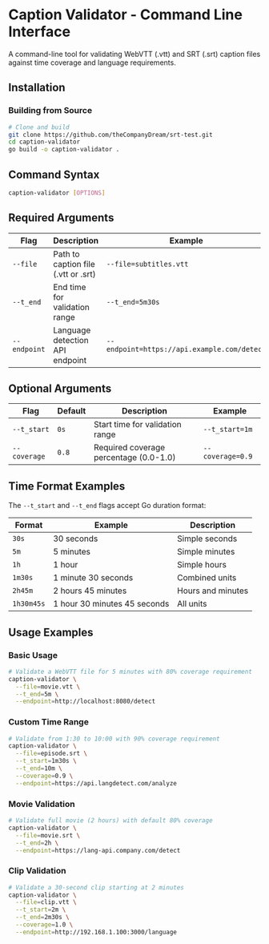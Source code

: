 # Caption Validator - Command Line Interface

A command-line tool for validating WebVTT (.vtt) and SRT (.srt) caption files against time coverage and language requirements.

## Installation

### Building from Source
```bash
# Clone and build
git clone https://github.com/theCompanyDream/srt-test.git
cd caption-validator
go build -o caption-validator .
```

## Command Syntax

```bash
caption-validator [OPTIONS]
```

## Required Arguments

| Flag | Description | Example |
|------|-------------|---------|
| `--file` | Path to caption file (.vtt or .srt) | `--file=subtitles.vtt` |
| `--t_end` | End time for validation range | `--t_end=5m30s` |
| `--endpoint` | Language detection API endpoint | `--endpoint=https://api.example.com/detect` |

## Optional Arguments

| Flag | Default | Description | Example |
|------|---------|-------------|---------|
| `--t_start` | `0s` | Start time for validation range | `--t_start=1m` |
| `--coverage` | `0.8` | Required coverage percentage (0.0-1.0) | `--coverage=0.9` |

## Time Format Examples

The `--t_start` and `--t_end` flags accept Go duration format:

| Format | Example | Description |
|--------|---------|-------------|
| `30s` | 30 seconds | Simple seconds |
| `5m` | 5 minutes | Simple minutes |
| `1h` | 1 hour | Simple hours |
| `1m30s` | 1 minute 30 seconds | Combined units |
| `2h45m` | 2 hours 45 minutes | Hours and minutes |
| `1h30m45s` | 1 hour 30 minutes 45 seconds | All units |

## Usage Examples

### Basic Usage
```bash
# Validate a WebVTT file for 5 minutes with 80% coverage requirement
caption-validator \
  --file=movie.vtt \
  --t_end=5m \
  --endpoint=http://localhost:8080/detect
```

### Custom Time Range
```bash
# Validate from 1:30 to 10:00 with 90% coverage requirement
caption-validator \
  --file=episode.srt \
  --t_start=1m30s \
  --t_end=10m \
  --coverage=0.9 \
  --endpoint=https://api.langdetect.com/analyze
```

### Movie Validation
```bash
# Validate full movie (2 hours) with default 80% coverage
caption-validator \
  --file=movie.srt \
  --t_end=2h \
  --endpoint=https://lang-api.company.com/detect
```

### Clip Validation
```bash
# Validate a 30-second clip starting at 2 minutes
caption-validator \
  --file=clip.vtt \
  --t_start=2m \
  --t_end=2m30s \
  --coverage=1.0 \
  --endpoint=http://192.168.1.100:3000/language
```